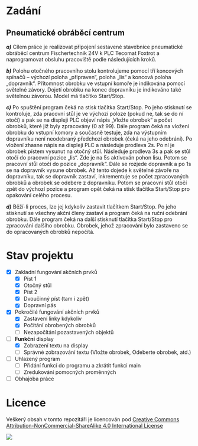 # Zadání
## Pneumatické obráběcí centrum

***a)*** Cílem práce je realizovat připojení sestavené stavebnice pneumatické obráběcí centrum Fischertechnik 24V k PLC Tecomat Foxtrot a naprogramovat obsluhu pracoviště podle následujících kroků.

***b)*** Polohu otočného pracovního stolu kontrolujeme pomocí tří koncových spínačů – výchozí poloha „připraven“, poloha „lis“ a koncová poloha „dopravník“. Přítomnost obrobku ve vstupní komoře je indikována pomocí světelné závory. Dojetí obrobku na konec dopravníku je indikováno také světelnou závorou. Model má tlačítko Start/Stop.

***c)*** Po spuštění program čeká na stisk tlačítka Start/Stop. Po jeho stisknutí se kontroluje, zda pracovní stůl je ve výchozí poloze (pokud ne, tak se do ní otočí) a pak se na displeji PLC objeví nápis „Vložte obrobek“ a počet obrobků, které již byly zpracovány (0 až 99). Dále program čeká na vložení obrobku do vstupní komory a současně testuje, zda na výstupním dopravníku není neodebraný předchozí obrobek (čeká na jeho odebrání). Po vložení zhasne nápis na displeji PLC a následuje prodleva 2s. Po ní je obrobek pístem vysunut na otočný stůl. Následuje prodleva 3s a pak se stůl otočí do pracovní pozice „lis“. Zde je na 5s aktivován pohon lisu. Potom se pracovní stůl otočí do pozice „dopravník“. Dále se rozjede dopravník a po 1s se na dopravník vysune obrobek. Až tento dojede k světelné závoře na dopravníku, tak se dopravník zastaví, inkrementuje se počet zpracovaných obrobků a obrobek se odebere z dopravníku. Potom se pracovní stůl otočí zpět do výchozí pozice a program opět čeká na stisk tlačítka Start/Stop pro opakování celého procesu.

***d)*** Běží-li proces, lze jej kdykoliv zastavit tlačítkem Start/Stop. Po jeho stisknutí se všechny akční členy zastaví a program čeká na ruční odebrání obrobku. Dále program čeká na další stisknutí tlačítka Start/Stop pro zpracování dalšího obrobku. Obrobek, jehož zpracování bylo zastaveno se do opracovaných obrobků nepočítá.

# Stav projektu

- [x] Zakladní fungování akčních prvků
     - [x] Píst 1
     - [x] Otočný stůl
     - [x] Píst 2
     - [x] Dvoučinný píst (tam i zpět)
     - [x] Dopravní pás
- [x] Pokročilé fungování akčních prvků
     - [x] Zastavení linky kdykoliv
     - [x] Počítání obrobených obrobků
     - [ ] Nezapočítání pozastavených objektů
- [ ] **Funkční** display
     - [x] Zobrazení textu na display
     - [ ] Správné zobrazování textu (Vložte obrobek, Odeberte obrobek, atd.)
- [ ] Uhlazený program
     - [ ] Přidání funkcí do programu a zkrátit funkci main
     - [ ] Zredukování pomocných proměnných
- [ ] Obhajoba práce

# Licence
Veškerý obsah v tomto repozitáři je licencován pod [Creative Commons Attribution-NonCommercial-ShareAlike 4.0 International License](https://creativecommons.org/licenses/by-nc-sa/4.0/deed.cs)

![](https://i.creativecommons.org/l/by-nc-sa/4.0/88x31.png)
